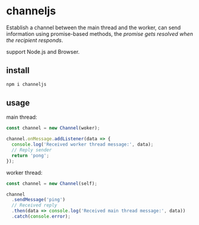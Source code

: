 # channeljs

Establish a channel between the main thread and the worker,
can send information using promise-based methods,
the _promise gets resolved when the recipient responds_.

support Node.js and Browser.

## install

```bash
npm i channeljs
```

## usage

main thread:

```js
const channel = new Channel(woker);

channel.onMessage.addListener(data => {
  console.log('Received worker thread message:', data);
  // Reply sender
  return 'pong';
});
```

worker thread:

```js
const channel = new Channel(self);

channel
  .sendMessage('ping')
  // Received reply
  .then(data => console.log('Received main thread message:', data))
  .catch(console.error);
```
